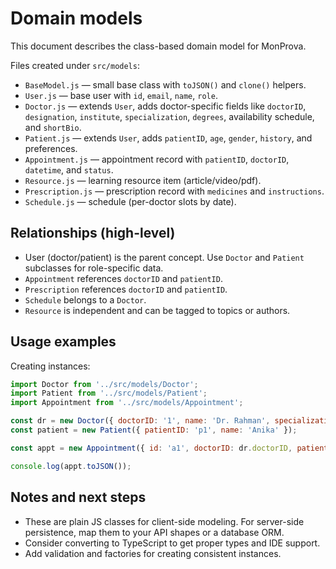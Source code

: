 # Domain models

This document describes the class-based domain model for MonProva.

Files created under `src/models`:

- `BaseModel.js` — small base class with `toJSON()` and `clone()` helpers.
- `User.js` — base user with `id`, `email`, `name`, `role`.
- `Doctor.js` — extends `User`, adds doctor-specific fields like `doctorID`, `designation`, `institute`, `specialization`, `degrees`, availability schedule, and `shortBio`.
- `Patient.js` — extends `User`, adds `patientID`, `age`, `gender`, `history`, and preferences.
- `Appointment.js` — appointment record with `patientID`, `doctorID`, `datetime`, and `status`.
- `Resource.js` — learning resource item (article/video/pdf).
- `Prescription.js` — prescription record with `medicines` and `instructions`.
- `Schedule.js` — schedule (per-doctor slots by date).

## Relationships (high-level)

- User (doctor/patient) is the parent concept. Use `Doctor` and `Patient` subclasses for role-specific data.
- `Appointment` references `doctorID` and `patientID`.
- `Prescription` references `doctorID` and `patientID`.
- `Schedule` belongs to a `Doctor`.
- `Resource` is independent and can be tagged to topics or authors.

## Usage examples

Creating instances:

```js
import Doctor from '../src/models/Doctor';
import Patient from '../src/models/Patient';
import Appointment from '../src/models/Appointment';

const dr = new Doctor({ doctorID: '1', name: 'Dr. Rahman', specialization: 'Psychiatry' });
const patient = new Patient({ patientID: 'p1', name: 'Anika' });

const appt = new Appointment({ id: 'a1', doctorID: dr.doctorID, patientID: patient.patientID, datetime: new Date().toISOString() });

console.log(appt.toJSON());
```

## Notes and next steps

- These are plain JS classes for client-side modeling. For server-side persistence, map them to your API shapes or a database ORM.
- Consider converting to TypeScript to get proper types and IDE support.
- Add validation and factories for creating consistent instances.

